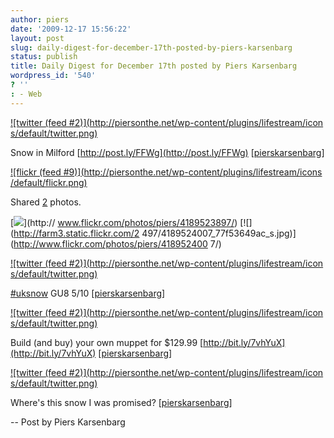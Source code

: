 ```yaml
---
author: piers
date: '2009-12-17 15:56:22'
layout: post
slug: daily-digest-for-december-17th-posted-by-piers-karsenbarg
status: publish
title: Daily Digest for December 17th posted by Piers Karsenbarg
wordpress_id: '540'
? ''
: - Web
---
```


[![twitter (feed #2)](http://piersonthe.net/wp-content/plugins/lifestream/icon
s/default/twitter.png)](http://twitter.com/pierskarsenbarg/statuses/6729583381
)

Snow in Milford [http://post.ly/FFWg](http://post.ly/FFWg)
[[pierskarsenbarg](http://twitter.com/pierskarsenbarg/statuses/6729583381)]

[![flickr (feed #9)](http://piersonthe.net/wp-content/plugins/lifestream/icons
/default/flickr.png)](http://www.flickr.com/photos/82151592@N00/)

Shared [2](void(0);) photos.

[![](http://farm3.static.flickr.com/2731/4189523897_d763ef351d_s.jpg)](http://
www.flickr.com/photos/piers/4189523897/) [![](http://farm3.static.flickr.com/2
497/4189524007_77f53649ac_s.jpg)](http://www.flickr.com/photos/piers/418952400
7/)

[![twitter (feed #2)](http://piersonthe.net/wp-content/plugins/lifestream/icon
s/default/twitter.png)](http://twitter.com/pierskarsenbarg/statuses/6730092698
)

[#uksnow](https://search.twitter.com/search?q=%23uksnow) GU8 5/10
[[pierskarsenbarg](http://twitter.com/pierskarsenbarg/statuses/6730092698)]

[![twitter (feed #2)](http://piersonthe.net/wp-content/plugins/lifestream/icon
s/default/twitter.png)](http://twitter.com/pierskarsenbarg/statuses/6732189718
)

Build (and buy) your own muppet for $129.99
[http://bit.ly/7vhYuX](http://bit.ly/7vhYuX)
[[pierskarsenbarg](http://twitter.com/pierskarsenbarg/statuses/6732189718)]

[![twitter (feed #2)](http://piersonthe.net/wp-content/plugins/lifestream/icon
s/default/twitter.png)](http://twitter.com/pierskarsenbarg/statuses/6763712989
)

Where's this snow I was promised?
[[pierskarsenbarg](http://twitter.com/pierskarsenbarg/statuses/6763712989)]

  
-- Post by Piers Karsenbarg

